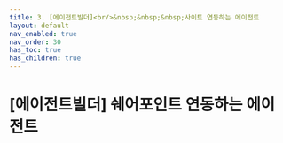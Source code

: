 ```yaml
---
title: 3. [에이전트빌더]<br/>&nbsp;&nbsp;&nbsp;사이트 연동하는 에이전트
layout: default
nav_enabled: true
nav_order: 30
has_toc: true
has_children: true
---
```


# [에이전트빌더] 쉐어포인트 연동하는 에이전트

